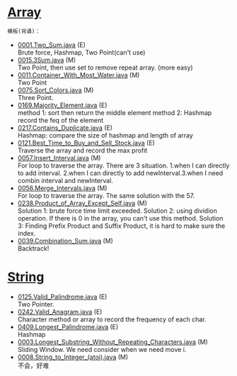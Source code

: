 # [Array]()

```python
模板(背诵)：
```
- [0001.Two_Sum.java](0001.Two_Sum.java) (E) <br>
Brute force, Hashmap, Two Point(can't use)
- [0015.3Sum.java](0015.3Sum.java) (M) <br>
Two Point, then use set to remove repeat array. (more easy)
- [0011.Container_With_Most_Water.java](0011.Container_With_Most_Water.java) (M) <br>
Two Point
- [0075.Sort_Colors.java](0075.Sort_Colors.java) (M) <br>
Three Point.
- [0169.Majority_Element.java](0169.Majority_Element.java) (E) <br>
method 1: sort then return the middle element
method 2: Hashmap record the feq of the element
- [0217.Contains_Duplicate.java](0217.Contains_Duplicate.java) (E) <br>
Hashmap: compare the size of hashmap and length of array
- [0121.Best_Time_to_Buy_and_Sell_Stock.java](0121.Best_Time_to_Buy_and_Sell_Stock.java) (E) <br> 
Traverse the array and record the max profit
- [0057.Insert_Interval.java](0057.Insert_Interval.java) (M) <br>
For loop to traverse the array. There are 3 situation. 1.when I can directly to add interval. 2.when I can directly to add newInterval.3.when I need combin interval and newInterval.
- [0056.Merge_Intervals.java](0056.Merge_Intervals.java) (M) <br>
For loop to traverse the array. The same solution with the 57.
- [0238.Product_of_Array_Except_Self.java](0238.Product_of_Array_Except_Self.java) (M) <br>
Solution 1: brute force  time limit exceeded.
Solution 2: using dividion operation. If there is 0 in the array, you can't use this method.
Solution 3: Finding Prefix Product and Suffix Product, it is hard to make sure the index.
- [0039.Combination_Sum.java](0039.Combination_Sum.java) (M) <br>
Backtrack!

# [String]()
- [0125.Valid_Palindrome.java](0125.Valid_Palindrome.java) (E) <br>
Two Pointer.
- [0242.Valid_Anagram.java](0242.Valid_Anagram.java) (E) <br>
Character method or array to record the frequency of each char.
- [0409.Longest_Palindrome.java](0409.Longest_Palindrome.java) (E) <br>
Hashmap
- [0003.Longest_Substring_Without_Repeating_Characters.java](0003.Longest_Substring_Without_Repeating_Characters.java) (M) <br>
Sliding Window. We need consider when we need move i.
- [0008.String_to_Integer_(atoi).java](0008.String_to_Integer_(atoi).java) (M) <br>
不会，好难










